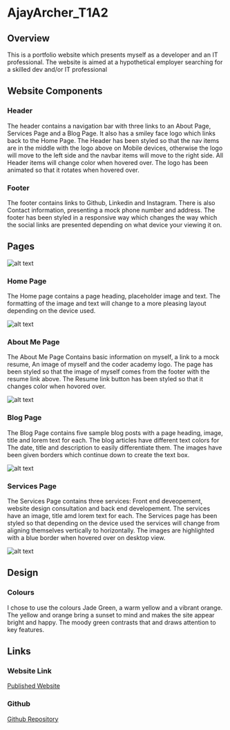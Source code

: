 # AjayArcher_T1A2

## Overview 
This is a portfolio website which presents myself as a developer and an IT professional. The website is aimed at a hypothetical employer searching for a skilled dev and/or IT professional 

## Website Components 

### Header 
The header contains a navigation bar with three links to an About Page, Services Page and a Blog Page. It also has a smiley face logo which links back to the Home Page. The Header has been styled so that the nav items are in the middle with the logo above on Mobile devices, otherwise the logo will move to the left side and the navbar items will move to the right side. All Header items will change color when hovered over. The logo has been animated so that it rotates when hovered over.

### Footer  
The footer contains links to Github, Linkedin and Instagram. There is also Contact information, presenting a mock phone number and address. The footer has been styled in a responsive way which changes the way which the social links are presented depending on what device your viewing it on. 

## Pages 

![alt text](./images/sitemap.png)

### Home Page 
The Home page contains a page heading, placeholder image and text. The formatting of the image and text will change to a more pleasing layout depending on the device used.

![alt text](./images/Wireframes/home-mobile.png)

### About Me Page  
The About Me Page Contains basic information on myself, a link to a mock resume, An image of myself and the coder academy logo. The page has been styled so that the image of myself comes from the footer with the resume link above. The Resume link button has been styled so that it changes color when hovored over.

![alt text](./images/Wireframes/abt-mobile.png)

### Blog Page
The Blog Page contains five sample blog posts with a page heading, image, title and lorem text for each. The blog articles have different text colors for The date, title and description to easily differentiate them. The images have been given borders which continue down to create the text box. 

![alt text](./images/Wireframes/blog-mobile.png)

### Services Page 

The Services Page contains three services: Front end deveopement, website design consultation and back end developement. The services have an image, title amd lorem text for each. The Services page has been styled so that depending on the device used the services will change from aligning themselves vertically to horizontally. The images are highlighted with a blue border when hovered over on desktop view.  

![alt text](./images/Wireframes/services-mobile.png)

## Design  

### Colours 

I chose to use the colours Jade Green, a warm yellow and a vibrant orange. The yellow and orange bring a sunset to mind and makes the site appear bright and happy. The moody green contrasts that and draws attention to key features.  

## Links 

### Website Link 
[Published Website](ajayportfoliot1a2.netlify.app)

### Github 
[Github Repository](https://github.com/AjayArcher23/AjayArcher_T1A2) 





